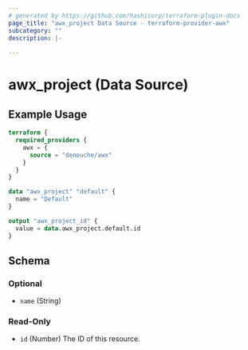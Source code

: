 ```yaml
---
# generated by https://github.com/hashicorp/terraform-plugin-docs
page_title: "awx_project Data Source - terraform-provider-awx"
subcategory: ""
description: |-
  
---
```


# awx_project (Data Source)



## Example Usage

```terraform
terraform {
  required_providers {
    awx = {
      source = "denouche/awx"
    }
  }
}

data "awx_project" "default" {
  name = "Default"
}

output "awx_project_id" {
  value = data.awx_project.default.id
}
```

<!-- schema generated by tfplugindocs -->
## Schema

### Optional

- `name` (String)

### Read-Only

- `id` (Number) The ID of this resource.

